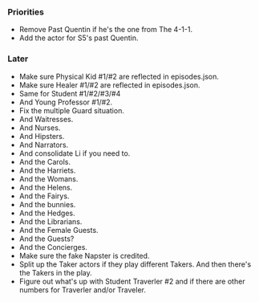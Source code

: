 ### Priorities

- Remove Past Quentin if he's the one from The 4-1-1.
- Add the actor for S5's past Quentin.

### Later

- Make sure Physical Kid #1/#2 are reflected in episodes.json.
- Make sure Healer #1/#2 are reflected in episodes.json.
- Same for Student #1/#2/#3/#4
- And Young Professor #1/#2.
- Fix the multiple Guard situation.
- And Waitresses.
- And Nurses.
- And Hipsters.
- And Narrators.
- And consolidate Li if you need to.
- And the Carols.
- And the Harriets.
- And the Womans.
- And the Helens.
- And the Fairys.
- And the bunnies.
- And the Hedges.
- And the Librarians.
- And the Female Guests.
- And the Guests?
- And the Concierges.
- Make sure the fake Napster is credited.
- Split up the Taker actors if they play different Takers. And then there's the Takers in the play.
- Figure out what's up with Student Traverler #2 and if there are other numbers for Traverler and/or Traveler.
